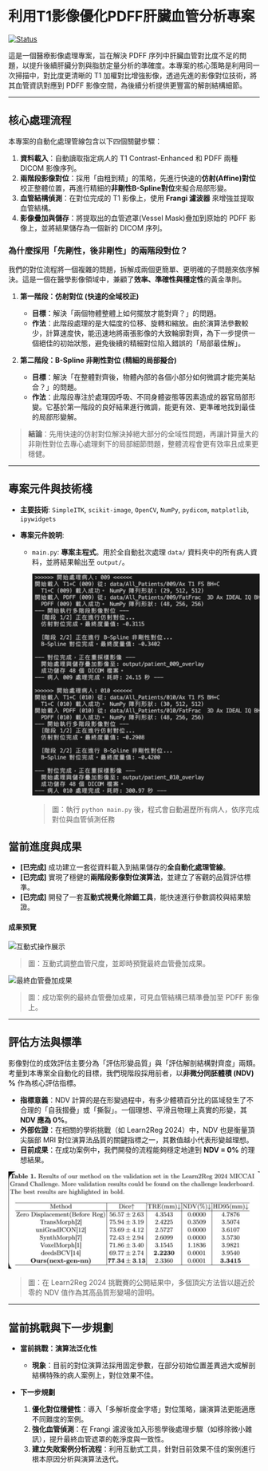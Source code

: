 # 利用T1影像優化PDFF肝臟血管分析專案

[![Status](https://img.shields.io/badge/Status-In--Progress-orange)](https://shields.io/)

這是一個醫療影像處理專案，旨在解決 PDFF 序列中肝臟血管對比度不足的問題，以提升後續肝臟分割與脂肪定量分析的準確度。本專案的核心策略是利用同一次掃描中，對比度更清晰的 T1 加權對比增強影像，透過先進的影像對位技術，將其血管資訊對應到 PDFF 影像空間，為後續分析提供更豐富的解剖結構細節。

---

## 核心處理流程

本專案的自動化處理管線包含以下四個關鍵步驟：

1.  **資料載入**：自動讀取指定病人的 T1 Contrast-Enhanced 和 PDFF 兩種 DICOM 影像序列。
2.  **兩階段影像對位**：採用「由粗到精」的策略，先進行快速的**仿射(Affine)對位**校正整體位置，再進行精細的**非剛性B-Spline對位**來擬合局部形變。
3.  **血管結構偵測**：在對位完成的 T1 影像上，使用 **Frangi 濾波器** 來增強並提取血管結構。
4.  **影像疊加與儲存**：將提取出的血管遮罩(Vessel Mask)疊加到原始的 PDFF 影像上，並將結果儲存為一個新的 DICOM 序列。

### 為什麼採用「先剛性，後非剛性」的兩階段對位？

我們的對位流程將一個複雜的問題，拆解成兩個更簡單、更明確的子問題來依序解決。這是一個在醫學影像領域中，兼顧了**效率、準確性與穩定性**的黃金準則。

1.  **第一階段：仿射對位 (快速的全域校正)**
    * **目標**：解決「兩個物體整體上如何擺放才能對齊？」的問題。
    * **作法**：此階段處理的是大幅度的位移、旋轉和縮放。由於演算法參數較少，計算速度快，能迅速地將兩張影像的大致輪廓對齊，為下一步提供一個絕佳的初始狀態，避免後續的精細對位陷入錯誤的「局部最佳解」。

2.  **第二階段：B-Spline 非剛性對位 (精細的局部擬合)**
    * **目標**：解決「在整體對齊後，物體內部的各個小部分如何微調才能完美貼合？」的問題。
    * **作法**：此階段專注於處理因呼吸、不同身體姿態等因素造成的器官局部形變。它基於第一階段的良好結果進行微調，能更有效、更準確地找到最佳的局部形變解。

> **結論**：先用快速的仿射對位解決掉絕大部分的全域性問題，再讓計算量大的非剛性對位去專心處理剩下的局部細節問題，整體流程會更有效率且成果更穩健。

---

## 專案元件與技術棧

* **主要技術**: `SimpleITK`, `scikit-image`, `OpenCV`, `NumPy`, `pydicom`, `matplotlib`, `ipywidgets`
* **專案元件說明**:

    * `main.py`: **專案主程式**。用於全自動批次處理 `data/` 資料夾中的所有病人資料，並將結果輸出至 `output/`。

        ![批次處理流程示意圖](assets/batch_processing_log.jpg)
        > 圖：執行 `python main.py` 後，程式會自動遍歷所有病人，依序完成對位與血管偵測任務

## 當前進度與成果

* **[已完成]** 成功建立一套從資料載入到結果儲存的**全自動化處理管線**。
* **[已完成]** 實現了穩健的**兩階段影像對位演算法**，並建立了客觀的品質評估標準。
* **[已完成]** 開發了一套**互動式視覺化除錯工具**，能快速進行參數調校與結果驗證。

#### 成果預覽

![互動式操作展示](assets/demo.gif)
> 圖：互動式調整血管尺度，並即時預覽最終血管疊加成果。

![最終血管疊加成果](assets/result_good.jpg)
> 圖：成功案例的最終血管疊加成果，可見血管結構已精準疊加至 PDFF 影像上。

---

## 評估方法與標準

影像對位的成效評估主要分為「評估形變品質」與「評估解剖結構對齊度」兩類。考量到本專案全自動化的目標，我們現階段採用前者，以**非微分同胚體積 (NDV) %** 作為核心評估指標。

* **指標意義**：NDV 計算的是在形變過程中，有多少體積百分比的區域發生了不合理的「自我摺疊」或「撕裂」。一個理想、平滑且物理上真實的形變，其 **NDV 應為 0%**。
* **外部佐證**：在相關的學術挑戰（如 Learn2Reg 2024）中，NDV 也是衡量頂尖腦部 MRI 對位演算法品質的關鍵指標之一，其數值越小代表形變越理想。
* **目前成果**：在成功案例中，我們開發的流程能夠穩定地達到 **NDV = 0%** 的理想結果。

![Learn2Reg 論文中的評估指標表格](assets/ndv.jpg)
> 圖：在 Learn2Reg 2024 挑戰賽的公開結果中，多個頂尖方法皆以趨近於零的 NDV 值作為其高品質形變場的證明。

---

## 當前挑戰與下一步規劃

* **當前挑戰：演算法泛化性**
    * **現象**：目前的對位演算法採用固定參數，在部分初始位置差異過大或解剖結構特殊的病人案例上，對位效果不佳。

* **下一步規劃**
    1.  **優化對位穩健性**：導入「多解析度金字塔」對位策略，讓演算法更能適應不同難度的案例。
    2.  **強化血管偵測**：在 Frangi 濾波後加入形態學後處理步驟（如移除微小雜訊），提升最終血管遮罩的乾淨度與一致性。
    3.  **建立失敗案例分析流程**：利用互動式工具，針對目前效果不佳的案例進行根本原因分析與演算法迭代。